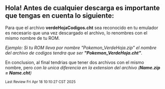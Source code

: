 ## Hola! Antes de cualquier descarga es importante que tengas en cuenta lo siguiente:
Para que el archivo **verdeHojaCodigos.cht** sea reconocido en tu emulador es necesario que una vez descargado el archivo, lo renombres con el mismo nombre de tu ROM.

*Ejemplo: Si tu ROM lleva por nombre "Pokemon_VerdeHoja.zip" el nombre del archivo de codigos tendra que ser **"Pokemon_VerdeHoja.cht"**.*

En conclusion, al final tendrias que tener dos archivos con el mismo nombre, pero *con la unica diferencia en la extension del archivo (**Name.zip = Name.cht**)*

<sub>Last Review Fri Apr 18 10:10:27 CST 2025</sub>